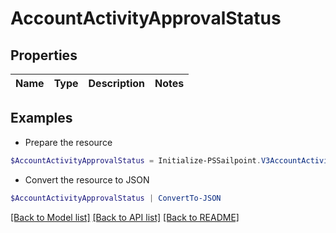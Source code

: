 # AccountActivityApprovalStatus
## Properties

Name | Type | Description | Notes
------------ | ------------- | ------------- | -------------

## Examples

- Prepare the resource
```powershell
$AccountActivityApprovalStatus = Initialize-PSSailpoint.V3AccountActivityApprovalStatus 
```

- Convert the resource to JSON
```powershell
$AccountActivityApprovalStatus | ConvertTo-JSON
```

[[Back to Model list]](../README.md#documentation-for-models) [[Back to API list]](../README.md#documentation-for-api-endpoints) [[Back to README]](../README.md)

